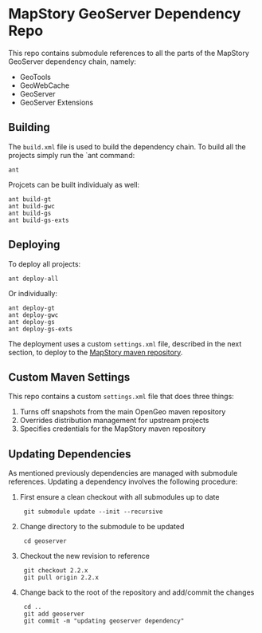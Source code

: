 # MapStory GeoServer Dependency Repo

This repo contains submodule references to all the parts of the MapStory 
GeoServer dependency chain, namely:

* GeoTools
* GeoWebCache
* GeoServer
* GeoServer Extensions

## Building

The `build.xml` file is used to build the dependency chain. To build all the 
projects simply run the `ant command:

    ant

Projcets can be built individualy as well:

    ant build-gt
    ant build-gwc
    ant build-gs
    ant build-gs-exts

## Deploying

To deploy all projects:

    ant deploy-all

Or individually:

    ant deploy-gt
    ant deploy-gwc
    ant deploy-gs
    ant deploy-gs-exts

The deployment uses a custom `settings.xml` file, described in the next section, to deploy to the [MapStory maven repository](http://mapstory.repo.opengeo.org).

## Custom Maven Settings

This repo contains a custom `settings.xml` file that does three things:

1. Turns off snapshots from the main OpenGeo maven repository
1. Overrides distribution management for upstream projects
1. Specifies credentials for the MapStory maven repository

## Updating Dependencies

As mentioned previously dependencies are managed with submodule references. 
Updating a dependency involves the following procedure:

1. First ensure a clean checkout with all submodules up to date

        git submodule update --init --recursive

1. Change directory to the submodule to be updated

        cd geoserver

1. Checkout the new revision to reference

        git checkout 2.2.x
        git pull origin 2.2.x

1. Change back to the root of the repository and add/commit the changes

        cd ..
        git add geoserver
        git commit -m "updating geoserver dependency"

